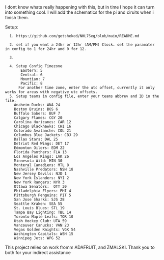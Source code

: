 
I dont know whats really happening with this, but in time I hope it can turn into something cool. I will add the schematics for the pi and ciruits when i finish them.  


Setup: 
     
      1. https://github.com/getsheked/NHL7Seg/blob/main/README.md
     
      2. set if you want a 24hr or 12hr (AM/PM) Clock. set the paramater in config to 1 for 24hr and 0 for 12. 
     
      3. 
    
      4. Setup Config Timezone
           Eastern: 5
           Central: 6
           Mountian: 7
           Pacific: 8
          For another time zone, enter the utc offset, currently it only works for areas with negative utc offsets. 
      5. Setup teams in config file, enter your teams abbrev and ID in the file. 
        Anaheim Ducks: ANA 24
        Boston Bruins: BOS 6
        Buffalo Sabers: BUF 7
        Calgary Flames: CGY 20
        Carolina Huricanes: CAR 12
        Chicago Blackhawks: CHI 16
        Colorado Avalanche: COL 21
        Columbus Blue Jackets: CBJ 29
        Dallas Stars: DAL 25
        Detriot Red Wings: DET 17
        Edmonton Oilers: EDM 22
        Florida Panthers: FLA 13
        Los Angeles Kings: LAK 26
        Minnesota Wild: MIN 30
        Monteral Canadiens: MTL 8
        Nashville Predators: NSH 18
        New Jersey Devils: NJD 1
        New York Islanders: NYI 2
        New York Rangers: NYR 3
        Ottawa Senators:  OTT 30
        Philadelphia Flyers: PHI 4
        Pittsburgh Penguins: PIT 5
        San Jose Sharks: SJS 28
        Seattle Kraken: SEA 55
        St. Louis Blues: STL 19
        Tampa Bay Lighting: TBL 14
        Toronto Maple Leafs: TOR 10
        Utah Hockey Club: UTA 59
        Vancouver Canucks: VAN 23
        Vegas Golden Knights: VGK 54
        Washington Capitals: WSH 15
        Winnipeg Jets: WPG 52
        


This project relies on work fromm ADAFRUIT, and ZMALSKI. Thank you to both for your indirect assistance

